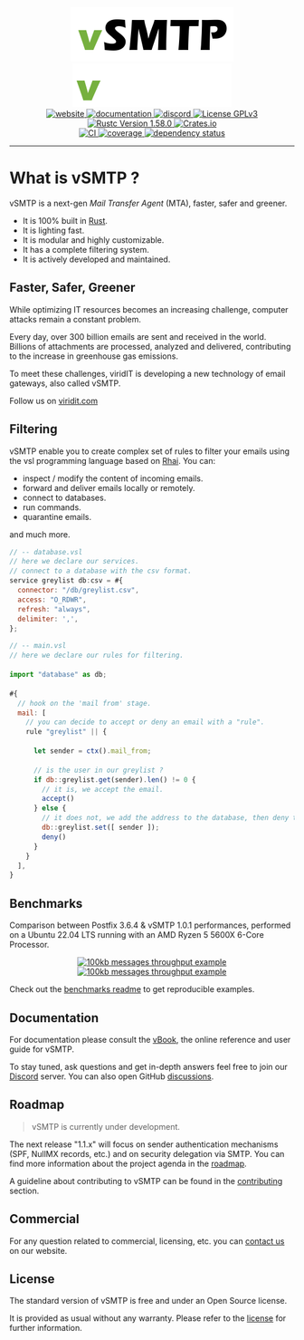 <div align="center">
  <a href="https://www.viridit.com/#gh-light-mode-only">
    <img src="https://github.com/viridIT/vSMTP/blob/main/assets/vsmtp-black-nobckgrd.png"
      alt="vSMTP" />
  </a>
  <a href="https://www.viridit.com/#gh-dark-mode-only">
    <img src="https://github.com/viridIT/vSMTP/blob/main/assets/vsmtp-white-nobckgrd.png"
      alt="vSMTP" />
  </a>
</div>

<div align="center">
  <a href="https://www.viridit.com">
    <img src="https://img.shields.io/badge/visit-website-green"
      alt="website" />
  </a>
  <a href="https://vsmtp.rs">
    <img src="https://img.shields.io/badge/read-book-yellowgreen"
      alt="documentation" />
  </a>
  <a href="https://discord.gg/N8JGBRBshf">
    <img src="https://img.shields.io/badge/join-discord-blue?logo=discord&color=blueviolet"
      alt="discord" />
  </a>
  <a href="https://www.gnu.org/licenses/gpl-3.0">
    <img src="https://img.shields.io/badge/License-GPL--3.0-blue.svg"
      alt="License GPLv3" />
  </a>
</div>

<div align="center">
  <a href="https://www.whatrustisit.com">
    <img src="https://img.shields.io/badge/rustc-1.58%2B-informational.svg?logo=rust"
      alt="Rustc Version 1.58.0" />
  </a>
  <a href="https://crates.io/crates/vsmtp">
    <img src="https://img.shields.io/crates/v/vsmtp.svg"
      alt="Crates.io" />
  </a>
  <!-- <a href="https://docs.rs/vsmtp">
    <img src="https://docs.rs/vsmtp/badge.svg"
      alt="docs" />
  </a> -->
</div>

<div align="center">
  <a href="https://github.com/viridIT/vSMTP/actions/workflows/ci.yaml">
    <img src="https://github.com/viridIT/vSMTP/actions/workflows/ci.yaml/badge.svg"
      alt="CI" />
  </a>
  <a href="https://app.codecov.io/gh/viridIT/vSMTP">
    <img src="https://img.shields.io:/codecov/c/gh/viridIT/vSMTP?logo=codecov"
      alt="coverage" />
  </a>
  <a href="https://deps.rs/repo/github/viridIT/vSMTP">
    <img src="https://deps.rs/repo/github/viridIT/vSMTP/status.svg"
      alt="dependency status" />
  </a>
</div>

<!--
<div align="center">
  <a href="https://github.com/viridIT/vSMTP/releases">
    <img src="https://img.shields.io/github/v/release/viridIT/vSMTP">
  </a>
</div>
-->

---

# What is vSMTP ?

vSMTP is a next-gen *Mail Transfer Agent* (MTA), faster, safer and greener.

- It is 100% built in [Rust](https://www.rust-lang.org).
- It is lighting fast.
- It is modular and highly customizable.
- It has a complete filtering system.
- It is actively developed and maintained.

## Faster, Safer, Greener

While optimizing IT resources becomes an increasing challenge, computer attacks remain a constant problem.

Every day, over 300 billion emails are sent and received in the world. Billions of attachments are processed, analyzed and delivered, contributing to the increase in greenhouse gas emissions.

To meet these challenges, viridIT is developing a new technology of email gateways, also called vSMTP.

Follow us on [viridit.com](https://viridit.com)

## Filtering

vSMTP enable you to create complex set of rules to filter your emails using the vsl programming language based on [Rhai](https://github.com/rhaiscript/rhai).
You can:

- inspect / modify the content of incoming emails.
- forward and deliver emails locally or remotely.
- connect to databases.
- run commands.
- quarantine emails.

and much more.

```js
// -- database.vsl
// here we declare our services.
// connect to a database with the csv format.
service greylist db:csv = #{
  connector: "/db/greylist.csv",
  access: "O_RDWR",
  refresh: "always",
  delimiter: ',',
};
```

```js
// -- main.vsl
// here we declare our rules for filtering.

import "database" as db;

#{
  // hook on the 'mail from' stage.
  mail: [
    // you can decide to accept or deny an email with a "rule".
    rule "greylist" || {

      let sender = ctx().mail_from;

      // is the user in our greylist ?
      if db::greylist.get(sender).len() != 0 {
        // it is, we accept the email.
        accept()
      } else {
        // it does not, we add the address to the database, then deny the email.
        db::greylist.set([ sender ]);
        deny()
      }
    }
  ],
}
```

## Benchmarks

Comparison between Postfix 3.6.4 & vSMTP 1.0.1 performances, performed on a Ubuntu 22.04 LTS running with an AMD Ryzen 5 5600X 6-Core Processor.

<div align="center">
  <a href="https://www.viridit.com/#gh-light-mode-only">
    <img src="https://github.com/viridIT/vSMTP/blob/feat/benchmarks/assets/tp-100k-black.png"
      alt="100kb messages throughput example" />
  </a>
  <a href="https://www.viridit.com/#gh-dark-mode-only">
    <img src="https://github.com/viridIT/vSMTP/blob/feat/benchmarks/assets/tp-100k-white.png"
      alt="100kb messages throughput example" />
  </a>
</div>

Check out the [benchmarks readme](./benchmarks/README.md#benchmarks) to get reproducible examples.

## Documentation

For documentation please consult the [vBook](https://vsmtp.rs), the online reference and user guide for vSMTP.

To stay tuned, ask questions and get in-depth answers feel free to join our [Discord](https://discord.gg/N8JGBRBshf) server.
You can also open GitHub [discussions](https://github.com/viridIT/vSMTP/discussions).

## Roadmap

> vSMTP is currently under development.

The next release "1.1.x" will focus on sender authentication mechanisms (SPF, NullMX records, etc.) and on security delegation via SMTP. You can find more information about the project agenda in the [roadmap](ROADMAP.md).

A guideline about contributing to vSMTP can be found in the [contributing](CONTRIBUTING.md) section.

## Commercial

For any question related to commercial, licensing, etc. you can [contact us] on our website.

[contact us]: https://www.viridit.com/contact

## License

The standard version of vSMTP is free and under an Open Source license.

It is provided as usual without any warranty. Please refer to the [license](https://github.com/viridIT/vSMTP/blob/main/LICENSE) for further information.
